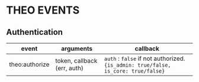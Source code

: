 # THEO EVENTS

## Authentication

| event | arguments | callback |
| ------| --------- | ------ |
|theo:authorize | token, callback (err, auth) | `auth` : `false` if not authorized.   `{is_admin: true/false, is_core: true/false}` |
